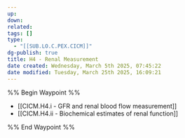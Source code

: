 ```yaml
---
up: 
down: 
related: 
tags: []
type:
  - "[[SUB.LO.C.PEX.CICM]]"
dg-publish: true
title: H4 - Renal Measurement
date created: Wednesday, March 5th 2025, 07:45:22
date modified: Tuesday, March 25th 2025, 16:09:21
---
```


%% Begin Waypoint %%

- [[CICM.H4.i - GFR and renal blood flow measurement]]
- [[CICM.H4.ii - Biochemical estimates of renal function]]

%% End Waypoint %%
